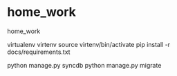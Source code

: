 # home_work
home_work


virtualenv virtenv
source virtenv/bin/activate
pip install -r docs/requirements.txt


python manage.py syncdb
python manage.py migrate



